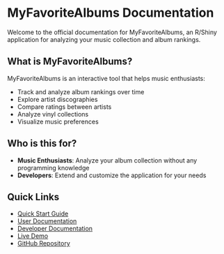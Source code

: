# MyFavoriteAlbums Documentation

Welcome to the official documentation for MyFavoriteAlbums, an R/Shiny application for analyzing your music collection and album rankings.

## What is MyFavoriteAlbums?

MyFavoriteAlbums is an interactive tool that helps music enthusiasts:

- Track and analyze album rankings over time
- Explore artist discographies
- Compare ratings between artists
- Analyze vinyl collections
- Visualize music preferences

## Who is this for?

- **Music Enthusiasts**: Analyze your album collection without any programming knowledge
- **Developers**: Extend and customize the application for your needs

## Quick Links

- [Quick Start Guide](quickstart.md)
- [User Documentation](user/overview.md)
- [Developer Documentation](developer/overview.md)
- [Live Demo](https://cholstro.shinyapps.io/shiny-music/)
- [GitHub Repository](https://github.com/UW-Example-Student/MyFavoriteAlbums)
